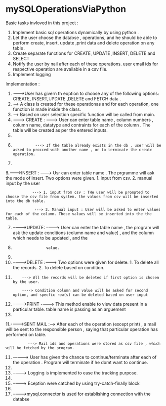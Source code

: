 # mySQLOperationsViaPython

Basic tasks invloved in this project :

1. Implement basic sql operations dynamically by using python . 
2. Let the user choose the databse , operations, and he should be able to perform create, insert, update ,print data and delete operation on any table . 
3. Create separate functions for CREATE, UPDATE ,INSERT, DELETE and SELECT
5. Notify the user by nail after each of these operations. user email ids for respective operation  are available in a csv file. 
6. Implement logging 

Implementation : 

1. --->User has givern th eoption to choose any of the following options: CREATE, INSERT,UPDATE ,DELETE and FETCH data .
2. --> A class is created for these operationas and for each operation, one function is made inside the class.
3. --> Based on user selection specific function will be called from main. 
4. ---> CREATE : ---> User can enter table name , column numbers , column name, datatype and contraints for each of the column . The table will be created as per the entered                     inputs. 
5. 
6.               ---> If the table already exists in the db , user will be asked to procced with another name , or to terminate the create operation.
7.               
8.--->INSERT :  ---> Usr can enter table name . The prgramme will ask the mode of insert. Two options were given. 1. input from csv. 2. manual input by the user  

                ---> 1. input from csv : THe user will be prompted to choose the csv file from system. the values from csv will be inserted into the db table. 
                
                 ---> 2. Manual input : User will be asked to enter values for each of the column. Those values will be inserted into the the table.
                 
 7. ---->UPDATE: ----> User can enter the table name , the program will ask the update conditions (column name and value) , and the column which needs to be updated , and the 
 8.                    value.
 9. 
 10. ---->DELETE :---> Two options were given for delete. 1. To delete all the records. 2. To delete based on condition. 
 11. 
             ---> All the records will be deleted if first option is chosen by the user.
             
             ----> Condition column and value will be asked for second option, and specfic row(s) can be deleted based on user input
             
 9. ---->PRINT   ----> This method enable to view data present in a particular table. table name is passing as an arguement
 10. 
 11.---->SENT MAIL :--> After each of the operation (except print) , a mail will be sent to the responsible person , saying that particular operation has performed on table. 
 
              ---> Mail ids and operations were stored as csv file , which will be fetched by the program. 
              
 11. -----> User has given the chance to continue/terminate after each of the operation . Program will terminate if he domt want to continue. 
 12. 
 13. ----> Logging is implemented to ease the tracking purpose. 
 14. 
 15. ----> Eception were catched by using try-catch-finally block 
 16. 
 17. ---->mysql.connector is used for establishing connection with the databse                     




             

        





